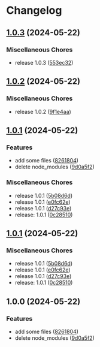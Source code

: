 # Changelog

## [1.0.3](https://github.com/maroon-studio/cargo-route/compare/v1.0.2...v1.0.3) (2024-05-22)


### Miscellaneous Chores

* release 1.0.3 ([553ec32](https://github.com/maroon-studio/cargo-route/commit/553ec3293c3322062d64b2f282780c253a137fba))

## [1.0.2](https://github.com/maroon-studio/cargo-route/compare/v1.0.1...v1.0.2) (2024-05-22)


### Miscellaneous Chores

* release 1.0.2 ([9f1e4aa](https://github.com/maroon-studio/cargo-route/commit/9f1e4aa78b3f3d3ec0bc5d8e1172719aee3a9e0f))

## [1.0.1](https://github.com/maroon-studio/cargo-route/compare/v1.0.1...v1.0.1) (2024-05-22)


### Features

* add some files ([8261804](https://github.com/maroon-studio/cargo-route/commit/826180436322f11b7ff563219a3be8cc3eb5309f))
* delete node_modules ([9d0a5f2](https://github.com/maroon-studio/cargo-route/commit/9d0a5f298ac3a11b18685f7c5fce4f5c05550354))


### Miscellaneous Chores

* release 1.0.1 ([5b08d6d](https://github.com/maroon-studio/cargo-route/commit/5b08d6d28b23470558751f0d28f8c6c3df02c9fe))
* release 1.0.1 ([e0fc62e](https://github.com/maroon-studio/cargo-route/commit/e0fc62ebbf33c3bcad3e7851b71d7a201e3a0ff0))
* release 1.0.1 ([d27c93e](https://github.com/maroon-studio/cargo-route/commit/d27c93e3b5784fea96325ae9e9bdca6bf48667ee))
* release: 1.0.1 ([0c28510](https://github.com/maroon-studio/cargo-route/commit/0c28510d7afdc545a821fbf5d9ce89bb526eca57))

## [1.0.1](https://github.com/maroon-studio/cargo-route/compare/v1.0.0...v1.0.1) (2024-05-22)


### Miscellaneous Chores

* release 1.0.1 ([5b08d6d](https://github.com/maroon-studio/cargo-route/commit/5b08d6d28b23470558751f0d28f8c6c3df02c9fe))
* release 1.0.1 ([e0fc62e](https://github.com/maroon-studio/cargo-route/commit/e0fc62ebbf33c3bcad3e7851b71d7a201e3a0ff0))
* release 1.0.1 ([d27c93e](https://github.com/maroon-studio/cargo-route/commit/d27c93e3b5784fea96325ae9e9bdca6bf48667ee))
* release: 1.0.1 ([0c28510](https://github.com/maroon-studio/cargo-route/commit/0c28510d7afdc545a821fbf5d9ce89bb526eca57))

## 1.0.0 (2024-05-22)


### Features

* add some files ([8261804](https://github.com/maroon-studio/cargo-route/commit/826180436322f11b7ff563219a3be8cc3eb5309f))
* delete node_modules ([9d0a5f2](https://github.com/maroon-studio/cargo-route/commit/9d0a5f298ac3a11b18685f7c5fce4f5c05550354))
